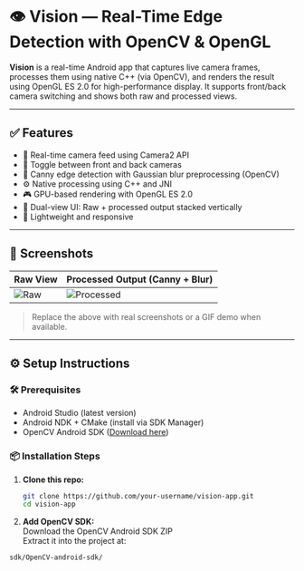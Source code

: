 # 👁️ Vision — Real-Time Edge Detection with OpenCV & OpenGL

**Vision** is a real-time Android app that captures live camera frames, processes them using native C++ (via OpenCV), and renders the result using OpenGL ES 2.0 for high-performance display. It supports front/back camera switching and shows both raw and processed views.

---

## ✅ Features

- 📸 Real-time camera feed using Camera2 API
- 🔄 Toggle between front and back cameras
- 🧠 Canny edge detection with Gaussian blur preprocessing (OpenCV)
- ⚙️ Native processing using C++ and JNI
- 🎮 GPU-based rendering with OpenGL ES 2.0
- 🔁 Dual-view UI: Raw + processed output stacked vertically
- 🎯 Lightweight and responsive

---

## 📸 Screenshots

| Raw View                         | Processed Output (Canny + Blur)        |
|----------------------------------|----------------------------------------|
| ![Raw](screenshots/raw_view.png) | ![Processed](screenshots/processed.png) |

> Replace the above with real screenshots or a GIF demo when available.

---

## ⚙️ Setup Instructions

### 🛠 Prerequisites

- Android Studio (latest version)
- Android NDK + CMake (install via SDK Manager)
- OpenCV Android SDK ([Download here](https://opencv.org/releases/))

### 📦 Installation Steps

1. **Clone this repo:**

   ```bash
   git clone https://github.com/your-username/vision-app.git
   cd vision-app
   ```
2.  **Add OpenCV SDK:** <br>
     Download the OpenCV Android SDK ZIP <br>
     Extract it into the project at:
    
   ```bash
   sdk/OpenCV-android-sdk/
   ```
   
